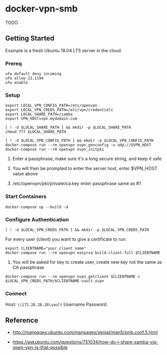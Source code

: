 # docker-vpn-smb

TODO 

## Getting Started

Example is a fresh Ubuntu 18.04 LTS server in the cloud.

### Prereq

```
ufw default deny incoming
ufw allow 22,1194
ufw enable
```

### Setup

```
export LOCAL_VPN_CONFIG_PATH=/etc/openvpn
export LOCAL_VPN_CREDS_PATH=/etc/vpn/credentials
export LOCAL_SHARE_PATH=/samba
export VPN_HOST=vpn.mydomain.com

[ ! -d $LOCAL_SHARE_PATH ] && mkdir -p $LOCAL_SHARE_PATH
chmod 777 $LOCAL_SHARE_PATH

[ ! -d $LOCAL_VPN_CONFIG_PATH ] && mkdir -p $LOCAL_VPN_CONFIG_PATH
docker-compose run --rm openvpn ovpn_genconfig -u udp://$VPN_HOST
docker-compose run --rm openvpn ovpn_initpki
```

1. Enter a passphrase, make sure it's a long secure string, and keep it safe

2. You will then be prompted to enter the server host, enter $VPN_HOST value above

3. /etc/openvpn/pki/private/ca.key enter passphrase same as #1

### Start Containers
```
docker-compose up --build -d
```

### Configure Authentication

```
[ ! -d $LOCAL_VPN_CREDS_PATH ] && mkdir -p $LOCAL_VPN_CREDS_PATH
```

For every user (client) you want to give a certificate to run:

```
export CLIENTNAME="your_client_name"
docker-compose run --rm openvpn easyrsa build-client-full $CLIENTNAME
```

1. You will be asked for key to create user, create new key not the same as CA passphrase

```
docker-compose run --rm openvpn ovpn_getclient $CLIENTNAME > $LOCAL_VPN_CREDS_PATH/$CLIENTNAME-vault.ovpn
```

### Connect

Host: `\\172.28.28.28\vault`
Username <type anything>
Password <empty>

## Reference

* http://manpages.ubuntu.com/manpages/xenial/man5/smb.conf.5.html

* https://askubuntu.com/questions/751034/how-do-i-share-samba-via-open-vpn-is-that-possible
